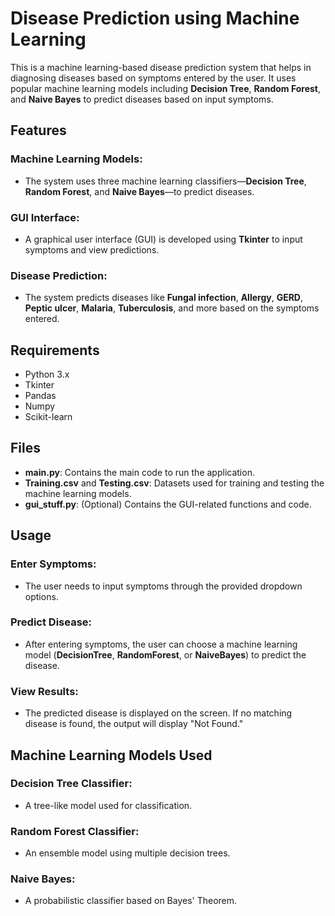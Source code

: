 # Disease Prediction using Machine Learning

This is a machine learning-based disease prediction system that helps in diagnosing diseases based on symptoms entered by the user. It uses popular machine learning models including **Decision Tree**, **Random Forest**, and **Naive Bayes** to predict diseases based on input symptoms.

## Features

### Machine Learning Models:
- The system uses three machine learning classifiers—**Decision Tree**, **Random Forest**, and **Naive Bayes**—to predict diseases.

### GUI Interface:
- A graphical user interface (GUI) is developed using **Tkinter** to input symptoms and view predictions.

### Disease Prediction:
- The system predicts diseases like **Fungal infection**, **Allergy**, **GERD**, **Peptic ulcer**, **Malaria**, **Tuberculosis**, and more based on the symptoms entered.

## Requirements

- Python 3.x
- Tkinter
- Pandas
- Numpy
- Scikit-learn

## Files

- **main.py**: Contains the main code to run the application.
- **Training.csv** and **Testing.csv**: Datasets used for training and testing the machine learning models.
- **gui_stuff.py**: (Optional) Contains the GUI-related functions and code.

## Usage

### Enter Symptoms:
- The user needs to input symptoms through the provided dropdown options.

### Predict Disease:
- After entering symptoms, the user can choose a machine learning model (**DecisionTree**, **RandomForest**, or **NaiveBayes**) to predict the disease.

### View Results:
- The predicted disease is displayed on the screen. If no matching disease is found, the output will display "Not Found."

## Machine Learning Models Used

### Decision Tree Classifier:
- A tree-like model used for classification.

### Random Forest Classifier:
- An ensemble model using multiple decision trees.

### Naive Bayes:
- A probabilistic classifier based on Bayes' Theorem.
